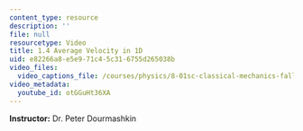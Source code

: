 ```yaml
---
content_type: resource
description: ''
file: null
resourcetype: Video
title: 1.4 Average Velocity in 1D
uid: e82266a8-e5e9-71c4-5c31-6755d265038b
video_files:
  video_captions_file: /courses/physics/8-01sc-classical-mechanics-fall-2016/week-1-kinematics/1.4-average-velocity-in-1d/1.4-average-velocity-in-1d/otGGuHt36XA.vtt
video_metadata:
  youtube_id: otGGuHt36XA
---
```


**Instructor:** Dr. Peter Dourmashkin